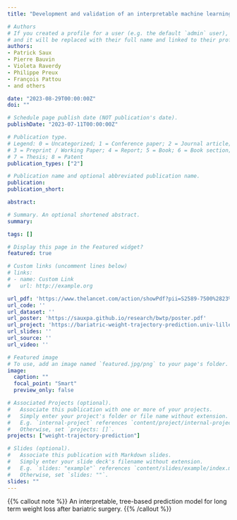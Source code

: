 ```yaml
---
title: "Development and validation of an interpretable machine learning-based calculator for predicting 5-year weight trajectories after bariatric surgery: a multinational retrospective cohort SOPHIA study (The Lancet Digital Health)"

# Authors
# If you created a profile for a user (e.g. the default `admin` user), write the username (folder name) here
# and it will be replaced with their full name and linked to their profile.
authors:
- Patrick Saux
- Pierre Bauvin
- Violeta Raverdy
- Philippe Preux
- François Pattou
- and others

date: "2023-08-29T00:00:00Z"
doi: ""

# Schedule page publish date (NOT publication's date).
publishDate: "2023-07-11T00:00:00Z"

# Publication type.
# Legend: 0 = Uncategorized; 1 = Conference paper; 2 = Journal article;
# 3 = Preprint / Working Paper; 4 = Report; 5 = Book; 6 = Book section;
# 7 = Thesis; 8 = Patent
publication_types: ["2"]

# Publication name and optional abbreviated publication name.
publication:
publication_short:

abstract:

# Summary. An optional shortened abstract.
summary:

tags: []

# Display this page in the Featured widget?
featured: true

# Custom links (uncomment lines below)
# links:
# - name: Custom Link
#   url: http://example.org

url_pdf: 'https://www.thelancet.com/action/showPdf?pii=S2589-7500%2823%2900135-8'
url_code: ''
url_dataset: ''
url_poster: 'https://sauxpa.github.io/research/bwtp/poster.pdf'
url_project: 'https://bariatric-weight-trajectory-prediction.univ-lille.fr/'
url_slides: ''
url_source: ''
url_video: ''

# Featured image
# To use, add an image named `featured.jpg/png` to your page's folder.
image:
  caption: ""
  focal_point: "Smart"
  preview_only: false

# Associated Projects (optional).
#   Associate this publication with one or more of your projects.
#   Simply enter your project's folder or file name without extension.
#   E.g. `internal-project` references `content/project/internal-project/index.md`.
#   Otherwise, set `projects: []`.
projects: ["weight-trajectory-prediction"]

# Slides (optional).
#   Associate this publication with Markdown slides.
#   Simply enter your slide deck's filename without extension.
#   E.g. `slides: "example"` references `content/slides/example/index.md`.
#   Otherwise, set `slides: ""`.
slides: ""
---
```


{{% callout note %}}
An interpretable, tree-based prediction model for long term weight loss after bariatric surgery.
{{% /callout %}}
